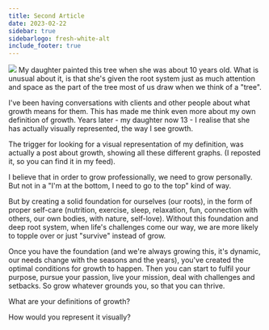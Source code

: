 ```yaml
---
title: Second Article
date: 2023-02-22
sidebar: true
sidebarlogo: fresh-white-alt
include_footer: true
---
```


<img src="/images/karin/posts/tree.jpg" class="is-pulled-left mr-5 is-3 column"> My daughter painted this tree when she was about 10 years old.
What is unusual about it, is that she's given the root system just as much attention and space as the part of the tree most of us draw when we think of a "tree".

I've been having conversations with clients and other people about what growth means for them. This has made me think even more about my own definition of growth. Years later - my daughter now 13 - I realise that she has actually visually represented, the way I see growth.

The trigger for looking for a visual representation of my definition, was actually a post about growth, showing all these different graphs. (I reposted it, so you can find it in my feed).

I believe that in order to grow professionally, we need to grow personally. But not in a "I'm at the bottom, I need to go to the top" kind of way.

But by creating a solid foundation for ourselves (our roots), in the form of proper self-care (nutrition, exercise, sleep, relaxation, fun, connection with others, our own bodies, with nature, self-love). Without this foundation and deep root system, when life's challenges come our way, we are more likely to topple over or just "survive" instead of grow.

Once you have the foundation (and we're always growing this, it's dynamic, our needs change with the seasons and the years), you've created the optimal conditions for growth to happen. Then you can start to fulfil your purpose, pursue your passion, live your mission, deal with challenges and setbacks. So grow whatever grounds you, so that you can thrive.

What are your definitions of growth?

How would you represent it visually?

